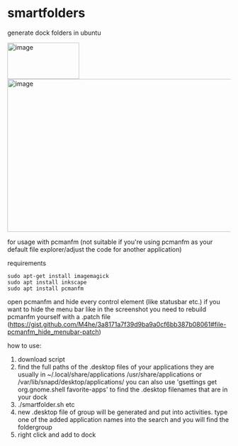 # smartfolders
generate dock folders in ubuntu

<img width="162" height="82" alt="image" src="https://github.com/user-attachments/assets/54263f53-bdb8-4a17-a188-1af55aca3b9a" />

<img width="611" height="345" alt="image" src="https://github.com/user-attachments/assets/ed15cd32-2bca-433a-9f13-027338c7faf7" />

for usage with pcmanfm (not suitable if you're using pcmanfm as your default file explorer/adjust the code for another application)


requirements

```
sudo apt-get install imagemagick
sudo apt install inkscape
sudo apt install pcmanfm
```

open pcmanfm and hide every control element (like statusbar etc.)
if you want to hide the menu bar like in the screenshot you need to rebuild pcmanfm yourself with a .patch file (https://gist.github.com/M4he/3a8171a7f39d9ba9a0cf6bb387b08061#file-pcmanfm_hide_menubar-patch)


how to use:

1. download script
2. find the full paths of the .desktop files of your applications they are usually in ~/.local/share/applications /usr/share/applications or /var/lib/snapd/desktop/applications/ you can also use 'gsettings get org.gnome.shell favorite-apps' to find the .desktop filenames that are in your dock
3. ./smartfolder.sh <full-path-of-desktop-file1> <full-path-of-desktop-file2> <full-path-of-desktop-file3> etc
4. new .desktop file of group will be generated and put into activities. type one of the added application names into the search and you will find the foldergroup
5. right click and add to dock
